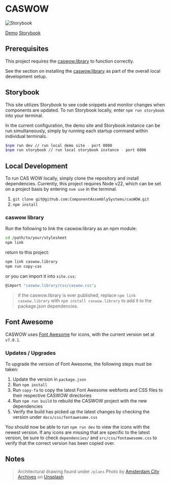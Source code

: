 # CASWOW

![Storybook](https://img.shields.io/badge/-Storybook-FF4785?style=for-the-badge&logo=storybook&logoColor=white)

[Demo](https://componentassemblysystems.github.io/casWOW/) [Storybook](https://www.chromatic.com/library?appId=68dffe7bbaf9cb288a3faf2f)

## Prerequisites

This project requires the [caswow.library](https://github.com/ComponentAssemblySystems/caswow.library) to function correctly.

See the section on installing the [caswow.library](#caswow-library) as part of the overall local development setup.

## Storybook

This site utilizes Storybook to see code snippets and monitor changes when components are updated. To run Storybook locally, enter `npm run storybook` into your terminal.

In the current configuration, the demo site and Storybook instance can be run simultaneously, simply by running each startup command within individual terminals.

```sh
$npm run dev // run local demo site - port 8080
$npm run storybook // run local storybook instance - port 6006
```

## Local Development

To run CAS WOW locally, simply clone the repository and install dependencies. Currently, this project requires Node v22, which can be set on a project basis by entering `nvm use` in the terminal.

1. `git clone git@github.com:ComponentAssemblySystems/casWOW.git`
2. `npm install`

### caswow library

Run the following to link the caswow.library as an npm module:

```sh
cd /path/to/your/stylesheet
npm link
```

return to this project:

```sh
npm link caswow.library
npm run copy-cas
```

or you can import it into `site.css`:

```sh
@import "caswow.library/css/caswow.css";
```

> if the caswow.library is ever published, replace `npm link caswow.library` with `npm install caswow.library` to add it to the package.json dependencies.

## Font Awesome

CASWOW uses [Font Awesome](https://fontawesome.com/) for icons, with the current version set at `v7.0.1`.

### Updates / Upgrades

To upgrade the version of Font Awesome, the following steps must be taken:

1. Update the version in `package.json`
1. Run `npm install`
1. Run `copy-fa` to copy the latest Font Awesome webfonts and CSS files to their respective CASWOW directories
1. Run `npm run build` to rebuild the CASWOW project with the new dependencies
1. Verify the build has picked up the latest changes by checking the version under `docs/css/fontawesome.css`

You should now be able to run `npm run dev` to view the icons with the newest version. If any icons are missing that are specific to the latest version, be sure to check `dependencies/` and `src/css/fontawesome.css` to verify that the correct version has been copied over.

## Notes

>Architectural drawing found under `/plans`
>Photo by [Amsterdam City Archives](https://unsplash.com/@amsterdamcityarchives?utm_content=creditCopyText&utm_medium=referral&utm_source=unsplash) on [Unsplash](https://unsplash.com/photos/a-drawing-of-a-floor-plan-of-a-building--StEPF2CK2M?utm_content=creditCopyText&utm_medium=referral&utm_source=unsplash)
